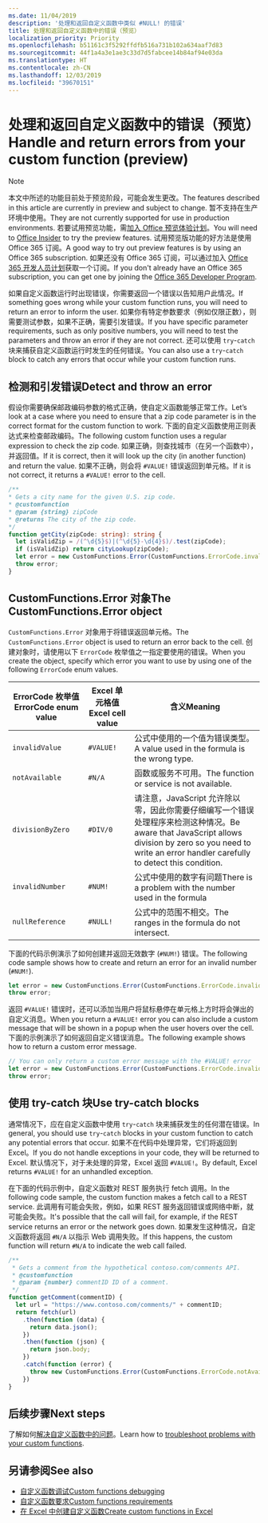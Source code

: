 ```yaml
---
ms.date: 11/04/2019
description: '处理和返回自定义函数中类似 #NULL! 的错误'
title: 处理和返回自定义函数中的错误（预览）
localization_priority: Priority
ms.openlocfilehash: b51161c3f5292ffdfb516a731b102a634aaf7d83
ms.sourcegitcommit: 44f1a4a3e1ae3c33d7d5fabcee14b84af94e03da
ms.translationtype: HT
ms.contentlocale: zh-CN
ms.lasthandoff: 12/03/2019
ms.locfileid: "39670151"
---
```

# <a name="handle-and-return-errors-from-your-custom-function-preview"></a><span data-ttu-id="d40f0-104">处理和返回自定义函数中的错误（预览）</span><span class="sxs-lookup"><span data-stu-id="d40f0-104">Handle and return errors from your custom function (preview)</span></span>

> [!NOTE]
> <span data-ttu-id="d40f0-105">本文中所述的功能目前处于预览阶段，可能会发生更改。</span><span class="sxs-lookup"><span data-stu-id="d40f0-105">The features described in this article are currently in preview and subject to change.</span></span> <span data-ttu-id="d40f0-106">暂不支持在生产环境中使用。</span><span class="sxs-lookup"><span data-stu-id="d40f0-106">They are not currently supported for use in production environments.</span></span> <span data-ttu-id="d40f0-107">若要试用预览功能，需[加入 Office 预览体验计划](https://insider.office.com/join)。</span><span class="sxs-lookup"><span data-stu-id="d40f0-107">You will need to [Office Insider](https://insider.office.com/join) to try the preview features.</span></span>  <span data-ttu-id="d40f0-108">试用预览版功能的好方法是使用 Office 365 订阅。</span><span class="sxs-lookup"><span data-stu-id="d40f0-108">A good way to try out preview features is by using an Office 365 subscription.</span></span> <span data-ttu-id="d40f0-109">如果还没有 Office 365 订阅，可以通过加入 [Office 365 开发人员计划](https://developer.microsoft.com/office/dev-program)获取一个订阅。</span><span class="sxs-lookup"><span data-stu-id="d40f0-109">If you don't already have an Office 365 subscription, you can get one by joining the [Office 365 Developer Program](https://developer.microsoft.com/office/dev-program).</span></span>

<span data-ttu-id="d40f0-110">如果自定义函数运行时出现错误，你需要返回一个错误以告知用户此情况。</span><span class="sxs-lookup"><span data-stu-id="d40f0-110">If something goes wrong while your custom function runs, you will need to return an error to inform the user.</span></span> <span data-ttu-id="d40f0-111">如果你有特定参数要求（例如仅限正数），则需要测试参数，如果不正确，需要引发错误。</span><span class="sxs-lookup"><span data-stu-id="d40f0-111">If you have specific parameter requirements, such as only positive numbers, you will need to test the parameters and throw an error if they are not correct.</span></span> <span data-ttu-id="d40f0-112">还可以使用 `try`-`catch` 块来捕获自定义函数运行时发生的任何错误。</span><span class="sxs-lookup"><span data-stu-id="d40f0-112">You can also use a `try`-`catch` block to catch any errors that occur while your custom function runs.</span></span>

## <a name="detect-and-throw-an-error"></a><span data-ttu-id="d40f0-113">检测和引发错误</span><span class="sxs-lookup"><span data-stu-id="d40f0-113">Detect and throw an error</span></span>

<span data-ttu-id="d40f0-114">假设你需要确保邮政编码参数的格式正确，使自定义函数能够正常工作。</span><span class="sxs-lookup"><span data-stu-id="d40f0-114">Let’s look at a case where you need to ensure that a zip code parameter is in the correct format for the custom function to work.</span></span> <span data-ttu-id="d40f0-115">下面的自定义函数使用正则表达式来检查邮政编码。</span><span class="sxs-lookup"><span data-stu-id="d40f0-115">The following custom function uses a regular expression to check the zip code.</span></span> <span data-ttu-id="d40f0-116">如果正确，则查找城市（在另一个函数中），并返回值。</span><span class="sxs-lookup"><span data-stu-id="d40f0-116">If it is correct, then it will look up the city (in another function) and return the value.</span></span> <span data-ttu-id="d40f0-117">如果不正确，则会将 `#VALUE!` 错误返回到单元格。</span><span class="sxs-lookup"><span data-stu-id="d40f0-117">If it is not correct, it returns a `#VALUE!` error to the cell.</span></span>

```typescript
/**
* Gets a city name for the given U.S. zip code.
* @customfunction
* @param {string} zipCode
* @returns The city of the zip code.
*/
function getCity(zipCode: string): string {
  let isValidZip = /(^\d{5}$)|(^\d{5}-\d{4}$)/.test(zipCode);
  if (isValidZip) return cityLookup(zipCode);
  let error = new CustomFunctions.Error(CustomFunctions.ErrorCode.invalidValue, "Please provide a valid U.S. zip code.");
  throw error;
}
```

## <a name="the-customfunctionserror-object"></a><span data-ttu-id="d40f0-118">CustomFunctions.Error 对象</span><span class="sxs-lookup"><span data-stu-id="d40f0-118">The CustomFunctions.Error object</span></span>

<span data-ttu-id="d40f0-119">`CustomFunctions.Error` 对象用于将错误返回单元格。</span><span class="sxs-lookup"><span data-stu-id="d40f0-119">The `CustomFunctions.Error` object is used to return an error back to the cell.</span></span> <span data-ttu-id="d40f0-120">创建对象时，请使用以下 `ErrorCode` 枚举值之一指定要使用的错误。</span><span class="sxs-lookup"><span data-stu-id="d40f0-120">When you create the object, specify which error you want to use by using one of the following `ErrorCode` enum values.</span></span>


|<span data-ttu-id="d40f0-121">ErrorCode 枚举值</span><span class="sxs-lookup"><span data-stu-id="d40f0-121">ErrorCode enum value</span></span>  |<span data-ttu-id="d40f0-122">Excel 单元格值</span><span class="sxs-lookup"><span data-stu-id="d40f0-122">Excel cell value</span></span>  |<span data-ttu-id="d40f0-123">含义</span><span class="sxs-lookup"><span data-stu-id="d40f0-123">Meaning</span></span>  |
|---------------|---------|---------|
|`invalidValue`   | `#VALUE!` | <span data-ttu-id="d40f0-124">公式中使用的一个值为错误类型。</span><span class="sxs-lookup"><span data-stu-id="d40f0-124">A value used in the formula is the wrong type.</span></span> |
|`notAvailable`   | `#N/A`    | <span data-ttu-id="d40f0-125">函数或服务不可用。</span><span class="sxs-lookup"><span data-stu-id="d40f0-125">The function or service is not available.</span></span> |
|`divisionByZero` | `#DIV/0`  | <span data-ttu-id="d40f0-126">请注意，JavaScript 允许除以零，因此你需要仔细编写一个错误处理程序来检测这种情况。</span><span class="sxs-lookup"><span data-stu-id="d40f0-126">Be aware that JavaScript allows division by zero so you need to write an error handler carefully to detect this condition.</span></span> |
|`invalidNumber`  | `#NUM!`   | <span data-ttu-id="d40f0-127">公式中使用的数字有问题</span><span class="sxs-lookup"><span data-stu-id="d40f0-127">There is a problem with the number used in the formula</span></span> |
|`nullReference`  | `#NULL!`  | <span data-ttu-id="d40f0-128">公式中的范围不相交。</span><span class="sxs-lookup"><span data-stu-id="d40f0-128">The ranges in the formula do not intersect.</span></span> |

<span data-ttu-id="d40f0-129">下面的代码示例演示了如何创建并返回无效数字 (`#NUM!`) 错误。</span><span class="sxs-lookup"><span data-stu-id="d40f0-129">The following code sample shows how to create and return an error for an invalid number (`#NUM!`).</span></span>

```typescript
let error = new CustomFunctions.Error(CustomFunctions.ErrorCode.invalidNumber);
throw error;
```

<span data-ttu-id="d40f0-130">返回 `#VALUE!` 错误时，还可以添加当用户将鼠标悬停在单元格上方时将会弹出的自定义消息。</span><span class="sxs-lookup"><span data-stu-id="d40f0-130">When you return a `#VALUE!` error you can also include a custom message that will be shown in a popup when the user hovers over the cell.</span></span> <span data-ttu-id="d40f0-131">下面的示例演示了如何返回自定义错误消息。</span><span class="sxs-lookup"><span data-stu-id="d40f0-131">The following example shows how to return a custom error message.</span></span>

```typescript
// You can only return a custom error message with the #VALUE! error
let error = new CustomFunctions.Error(CustomFunctions.ErrorCode.invalidValue, “The parameter can only contain lowercase characters.”);
throw error;
```

## <a name="use-try-catch-blocks"></a><span data-ttu-id="d40f0-132">使用 try-catch 块</span><span class="sxs-lookup"><span data-stu-id="d40f0-132">Use try-catch blocks</span></span>

<span data-ttu-id="d40f0-133">通常情况下，应在自定义函数中使用 `try`-`catch` 块来捕获发生的任何潜在错误。</span><span class="sxs-lookup"><span data-stu-id="d40f0-133">In general, you should use `try`-`catch` blocks in your custom function to catch any potential errors that occur.</span></span> <span data-ttu-id="d40f0-134">如果不在代码中处理异常，它们将返回到 Excel。</span><span class="sxs-lookup"><span data-stu-id="d40f0-134">If you do not handle exceptions in your code, they will be returned to Excel.</span></span> <span data-ttu-id="d40f0-135">默认情况下，对于未处理的异常，Excel 返回 `#VALUE!`。</span><span class="sxs-lookup"><span data-stu-id="d40f0-135">By default, Excel returns `#VALUE!` for an unhandled exception.</span></span>

<span data-ttu-id="d40f0-136">在下面的代码示例中，自定义函数对 REST 服务执行 fetch 调用。</span><span class="sxs-lookup"><span data-stu-id="d40f0-136">In the following code sample, the custom function makes a fetch call to a REST service.</span></span> <span data-ttu-id="d40f0-137">此调用有可能会失败，例如，如果 REST 服务返回错误或网络中断，就可能会失败。</span><span class="sxs-lookup"><span data-stu-id="d40f0-137">It's possible that the call will fail, for example, if the REST service returns an error or the network goes down.</span></span> <span data-ttu-id="d40f0-138">如果发生这种情况，自定义函数将返回 `#N/A` 以指示 Web 调用失败。</span><span class="sxs-lookup"><span data-stu-id="d40f0-138">If this happens, the custom function will return `#N/A` to indicate the web call failed.</span></span>


```typescript
/**
 * Gets a comment from the hypothetical contoso.com/comments API.
 * @customfunction
 * @param {number} commentID ID of a comment.
 */
function getComment(commentID) {
  let url = "https://www.contoso.com/comments/" + commentID;
  return fetch(url)
    .then(function (data) {
      return data.json();
    })
    .then(function (json) {
      return json.body;
    })
    .catch(function (error) {
      throw new CustomFunctions.Error(CustomFunctions.ErrorCode.notAvailable);
    })
}
```

## <a name="next-steps"></a><span data-ttu-id="d40f0-139">后续步骤</span><span class="sxs-lookup"><span data-stu-id="d40f0-139">Next steps</span></span>

<span data-ttu-id="d40f0-140">了解如何[解决自定义函数中的问题](custom-functions-troubleshooting.md)。</span><span class="sxs-lookup"><span data-stu-id="d40f0-140">Learn how to [troubleshoot problems with your custom functions](custom-functions-troubleshooting.md).</span></span>

## <a name="see-also"></a><span data-ttu-id="d40f0-141">另请参阅</span><span class="sxs-lookup"><span data-stu-id="d40f0-141">See also</span></span>

* [<span data-ttu-id="d40f0-142">自定义函数调试</span><span class="sxs-lookup"><span data-stu-id="d40f0-142">Custom functions debugging</span></span>](custom-functions-debugging.md)
* [<span data-ttu-id="d40f0-143">自定义函数要求</span><span class="sxs-lookup"><span data-stu-id="d40f0-143">Custom functions requirements</span></span>](custom-functions-requirement-sets.md)
* [<span data-ttu-id="d40f0-144">在 Excel 中创建自定义函数</span><span class="sxs-lookup"><span data-stu-id="d40f0-144">Create custom functions in Excel</span></span>](custom-functions-overview.md)
